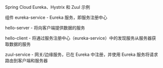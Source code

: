 Spring Cloud Eureka、Hystrix 和 Zuul 示例

组件 eureka-service - Eureka 服务，即服务注册中心

hello-server - 将向客户端提供数据的服务

hello-client - 将通过服务注册中心（eureka-service）中的发现服务从服务器获取数据的服务

zuul-service - 网关/边缘服务，已在 Eureka 中注册，并使用 Eureka 服务将请求路由到客户端和服务器